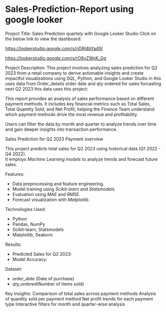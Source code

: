 # Sales-Prediction-Report using google looker 
Project Title: Sales Prediction quartely with Google Looker Studio Click on the below link to view the dashboard:

https://lookerstudio.google.com/s/nDRI4bYa49I

https://lookerstudio.google.com/s/rO8vZWnK_Gg

Project Description: This project involves analyzing sales prediction for Q2 2023 from a retail company to derive actionable insights and create impactful visualizations using SQL, Python, and Google Looker Studio in this uses data from Order_details order date and qty ordered for sales forcasting next Q2 2023 this data uses this project:

This report provides an analysis of sales performance based on different payment methods. It includes key financial metrics such as Total Sales, Total Quantity Sold, and Net Profit, helping the Finance Team understand which payment methods drive the most revenue and profitability.

Users can filter the data by month and quarter to analyze trends over time and gain deeper insights into transaction performance.

Sales Prediction for Q2 2023 
Payment overview

This project predicts total sales for Q2 2023 using historical data (Q1 2022 - Q4 2022).  
It employs *Machine Learning models* to analyze trends and forecast future sales.  

Features:
- Data preprocessing and feature engineering.
- Model training using *Scikit-learn* and *Statsmodels*.
- Evaluation using *MAE* and *RMSE*.
- Forecast visualization with *Matplotlib*.

 Technologies Used:
- Python
- Pandas, NumPy
- Scikit-learn, Statsmodels
- Matplotlib, Seaborn

Results:
- Predicted Sales for Q2 2023: 
- Model Accuracy: 

Dataset:
- *order_date* (Date of purchase)
- *qty_ordered*(Number of items sold)

Key Insights:
Comparison of total sales across payment methods
Analysis of quantity sold per payment method
Net profit trends for each payment type
Interactive filters for month and quarter-wise analysis


